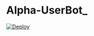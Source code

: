 # Alpha-UserBot_

[![Deploy](https://www.herokucdn.com/deploy/button.svg)](https://heroku.com/deploy)
